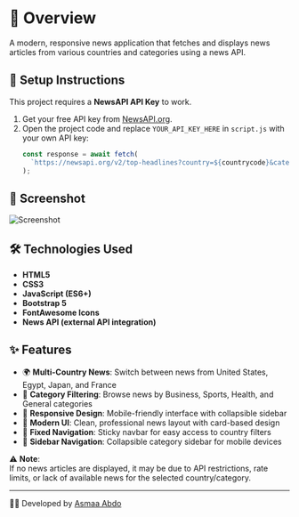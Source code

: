 # 📰 Overview  
A modern, responsive news application that fetches and displays news articles from various countries and categories using a news API.  

## 🚀 Setup Instructions  
This project requires a **NewsAPI API Key** to work.  

1. Get your free API key from [NewsAPI.org](https://newsapi.org).  
2. Open the project code and replace `YOUR_API_KEY_HERE` in `script.js` with your own API key:  
   ```js
   const response = await fetch(
     `https://newsapi.org/v2/top-headlines?country=${countrycode}&category=${category}&apiKey=YOUR_API_KEY_HERE`
   );
## 📸 Screenshot  
![Screenshot](https://github.com/user-attachments/assets/8025f9c1-ace8-4aea-ae60-2f76ffedc836)  

## 🛠️ Technologies Used  
- **HTML5**  
- **CSS3**  
- **JavaScript (ES6+)**  
- **Bootstrap 5**  
- **FontAwesome Icons**  
- **News API (external API integration)**  

## ✨ Features  
- 🌍 **Multi-Country News**: Switch between news from United States, Egypt, Japan, and France  
- 📰 **Category Filtering**: Browse news by Business, Sports, Health, and General categories  
- 📱 **Responsive Design**: Mobile-friendly interface with collapsible sidebar  
- 🎨 **Modern UI**: Clean, professional news layout with card-based design  
- 📌 **Fixed Navigation**: Sticky navbar for easy access to country filters  
- 📂 **Sidebar Navigation**: Collapsible category sidebar for mobile devices  

⚠️ **Note**:  
If no news articles are displayed, it may be due to API restrictions, rate limits, or lack of available news for the selected country/category.  

---
👩‍💻 Developed by [Asmaa Abdo](https://github.com/asmaa-abdo22)  
